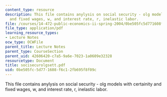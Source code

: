 ```yaml
---
content_type: resource
description: This file contains anylysis on social security - olg models with certainity
  and fixed wages, w, and interest rate, r, inelastic labor.
file: /courses/14-472-public-economics-ii-spring-2004/0be505fc5d771608f6c12fb695f8f09c_socisecurolgsett.pdf
file_type: application/pdf
learning_resource_types:
- Lecture Notes
ocw_type: OCWFile
parent_title: Lecture Notes
parent_type: CourseSection
parent_uid: 42606420-c7a5-9a6e-7023-1a0609e32328
resourcetype: Document
title: socisecurolgsett.pdf
uid: 0be505fc-5d77-1608-f6c1-2fb695f8f09c
---
```

This file contains anylysis on social security - olg models with certainity and fixed wages, w, and interest rate, r, inelastic labor.

